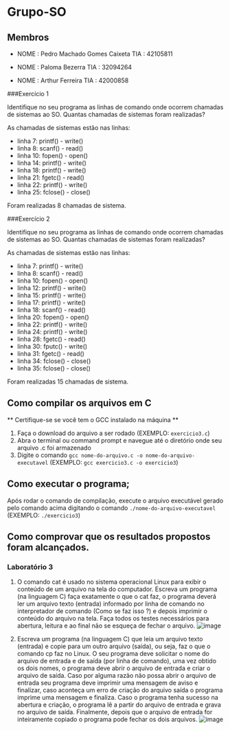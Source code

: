 # Grupo-SO
## Membros

* NOME : Pedro Machado Gomes Caixeta TIA  : 42105811

* NOME : Paloma Bezerra TIA  : 32094264

* NOME : Arthur Ferreira TIA  : 42000858

###Exercício 1

Identifique no seu programa as linhas de comando onde ocorrem chamadas de sistemas ao SO.
Quantas chamadas de sistemas foram realizadas?

As chamadas de sistemas estão nas linhas:
 - linha 7: printf() - write()
 - linha 8: scanf() - read()
 - linha 10: fopen() - open()
 - linha 14: printf() - write()
 - linha 18: printf() - write()
 - linha 21: fgetc() - read()
 - linha 22: printf() - write()
 - linha 25: fclose() - close()
 
 Foram realizadas 8 chamadas de sistema.

###Exercício 2

Identifique no seu programa as linhas de comando onde ocorrem chamadas de sistemas ao SO.
Quantas chamadas de sistemas foram realizadas?

As chamadas de sistemas estão nas linhas:
 - linha 7: printf() - write()
 - linha 8: scanf() - read()
 - linha 10: fopen() - open()
 - linha 12: printf() - write()
 - linha 15: printf() - write()
 - linha 17: printf() - write()
 - linha 18: scanf() - read()
 - linha 20: fopen() - open()
 - linha 22: printf() - write()
 - linha 24: printf() - write()
 - linha 28: fgetc() - read()
 - linha 30: fputc() - write()
 - linha 31: fgetc() - read()
 - linha 34: fclose() - close()
 - linha 35: fclose() - close()
  
 Foram realizadas 15 chamadas de sistema.

## Como compilar os arquivos em C
** Certifique-se se você tem o GCC instalado na máquina **
1. Faça o download do arquivo a ser rodado (EXEMPLO: `exercicio3.c`)
2. Abra o terminal ou command prompt e navegue até o diretório onde seu arquivo .c foi armazenado
3. Digite o comando `gcc nome-do-arquivo.c -o nome-do-arquivo-executavel` (EXEMPLO: `gcc exercicio3.c -o exercicio3`)

## Como executar o programa;

Após rodar o comando de compilação, execute o arquivo executável gerado pelo comando acima digitando o comando `./nome-do-arquivo-executavel` (EXEMPLO: `./exercicio3`)

## Como comprovar que os resultados propostos foram alcançados.

### Laboratório 3

1) O comando cat é usado no sistema operacional Linux para exibir o conteúdo de um arquivo na tela do computador. Escreva um programa (na linguagem C) faça exatamente o que o cat faz, o programa deverá ler um arquivo texto (entrada) informado por linha de comando no interpretador de comando (Como se faz isso ?) e depois imprimir o conteúdo do arquivo na tela. Faça todos os testes necessários para abertura, leitura e ao final não se esqueça de fechar o arquivo.
![image](https://user-images.githubusercontent.com/60986916/223551414-629ab7f4-4869-44ec-ac21-56752b497def.png)


2) Escreva um programa (na linguagem C) que leia um arquivo texto (entrada) e copie para um outro arquivo (saída), ou seja, faz o que o comando cp faz no Linux. O seu programa deve solicitar o nome do arquivo de entrada e de saída (por linha de comando), uma vez obtido os dois nomes, o programa deve abrir o arquivo de entrada e criar o arquivo de saída. Caso por alguma razão não possa abrir o arquivo de entrada seu programa deve imprimir uma mensagem de aviso e finalizar, caso aconteça um erro de criação do arquivo saída o programa imprime uma mensagem e finaliza. Caso o programa tenha sucesso na abertura e criação, o programa lê a partir do arquivo de entrada e grava no arquivo de saída. Finalmente, depois que o arquivo de entrada for inteiramente copiado o programa pode fechar os dois arquivos.
![image](https://user-images.githubusercontent.com/60986916/223558713-bc99eb77-f618-4a21-b3d7-3406885e1643.png)



